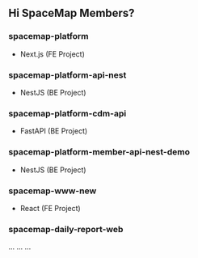 ## Hi SpaceMap Members? 
### spacemap-platform
- Next.js (FE Project)
### spacemap-platform-api-nest
- NestJS (BE Project)
### spacemap-platform-cdm-api
- FastAPI (BE Project)
### spacemap-platform-member-api-nest-demo
- NestJS (BE Project)
### spacemap-www-new
- React (FE Project)
### spacemap-daily-report-web
...
...
...
